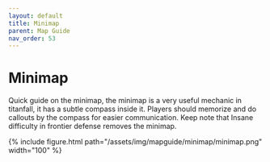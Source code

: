 ```yaml
---
layout: default
title: Minimap
parent: Map Guide
nav_order: 53
---
```


# Minimap

Quick guide on the minimap, the minimap is a very useful mechanic in titanfall, it has a subtle compass inside it. Players should memorize and do callouts by the compass for easier communication. Keep note that Insane difficulty in frontier defense removes the minimap.

{% include figure.html 
  path="/assets/img/mapguide/minimap/minimap.png"
  width="100"
%}